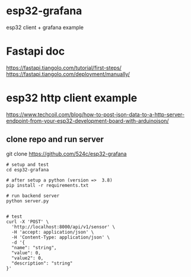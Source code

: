 # esp32-grafana
esp32 client + grafana example


# Fastapi doc
https://fastapi.tiangolo.com/tutorial/first-steps/
https://fastapi.tiangolo.com/deployment/manually/


# esp32 http client example
https://www.techcoil.com/blog/how-to-post-json-data-to-a-http-server-endpoint-from-your-esp32-development-board-with-arduinojson/


## clone repo and run server
git clone https://github.com/524c/esp32-grafana

```
# setup and test
cd esp32-grafana

# after setup a python (version =>  3.8)
pip install -r requirements.txt

# run backend server
python server.py


# test
curl -X 'POST' \
  'http://localhost:8000/api/v1/sensor' \
  -H 'accept: application/json' \
  -H 'Content-Type: application/json' \
  -d '{
  "name": "string",
  "value": 0,
  "value2": 0,
  "description": "string"
}'

```
